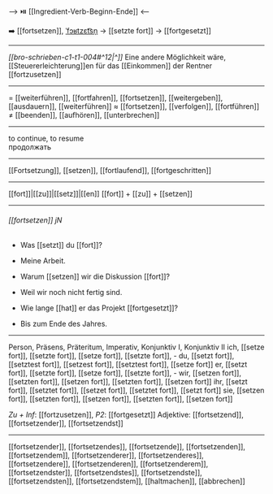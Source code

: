 --> ⏯️ [[Ingredient-Verb-Beginn-Ende]] <--

➡️ [[fortsetzen]], [ˈfɔʁtzɛt͡sn̩](https://youglish.com/pronounce/fortsetzen/german) → [[setzte fort]] → [[fortgesetzt]]

---
*[[bro-schrieben-c1-t1-004#^12|^]]* Eine andere Möglichkeit wäre, [[Steuererleichterung]]en für das [[Einkommen]] der Rentner [[fortzusetzen]]

---
= [[weiterführen]], [[fortfahren]], [[fortsetzen]], [[weitergeben]], [[ausdauern]], [[weiterführen]]
≈ [[fortsetzen]], [[verfolgen]], [[fortführen]]
≠ [[beenden]], [[aufhören]], [[unterbrechen]]

---
to continue, to resume  
продолжать

---
[[Fortsetzung]], [[setzen]], [[fortlaufend]], [[fortgeschritten]]

---
[[fort]]|[[zu]]|[[setz]]|[[en]]
[[fort]] + [[zu]] + [[setzen]]


---
###### [[fortsetzen]] jN
- Was [[setzt]] du [[fort]]?
- Meine Arbeit.

- Warum [[setzen]] wir die Diskussion [[fort]]?
- Weil wir noch nicht fertig sind.

- Wie lange [[hat]] er das Projekt [[fortgesetzt]]?
- Bis zum Ende des Jahres.

---
Person, Präsens, Präteritum, Imperativ, Konjunktiv I, Konjunktiv II
ich, [[setze fort]], [[setzte fort]], [[setze fort]], [[setzte fort]], -
du, [[setzt fort]], [[setztest fort]], [[setzest fort]], [[setztest fort]], [[setze fort]]
er, [[setzt fort]], [[setzte fort]], [[setze fort]], [[setzte fort]], -
wir, [[setzen fort]], [[setzten fort]], [[setzen fort]], [[setzten fort]], [[setzen fort]]
ihr, [[setzt fort]], [[setztet fort]], [[setzet fort]], [[setztet fort]], [[setzt fort]]
sie, [[setzen fort]], [[setzten fort]], [[setzen fort]], [[setzten fort]], [[setzen fort]]

*Zu + Inf*: [[fortzusetzen]], *P2*: [[fortgesetzt]]
Adjektive: [[fortsetzend]], [[fortsetzender]], [[fortsetzendst]]

---
[[fortsetzender]], [[fortsetzendes]], [[fortsetzende]], [[fortsetzenden]], [[fortsetzendem]], [[fortsetzenderer]], [[fortsetzenderes]], [[fortsetzendere]], [[fortsetzenderen]], [[fortsetzenderem]], [[fortsetzendster]], [[fortsetzendstes]], [[fortsetzendste]], [[fortsetzendsten]], [[fortsetzendstem]], [[haltmachen]], [[abbrechen]]
